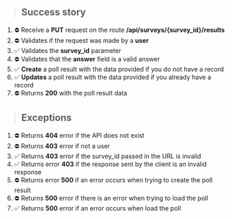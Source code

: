 > ## Success story

1. ⛔ Receive a **PUT** request on the route **/api/surveys/{survey_id}/results**
2. ⛔ Validates if the request was made by a **user**
3. ✅ Validates the **survey_id** parameter
4. ⛔ Validates that the **answer** field is a valid answer
5. ✅ **Create** a poll result with the data provided if you do not have a record
6. ✅ **Updates** a poll result with the data provided if you already have a record
7. ⛔ Returns **200** with the poll result data


> ## Exceptions

1. ⛔ Returns **404** error if the API does not exist
2. ⛔ Returns **403** error if not a user
3. ✅ Returns **403** error if the survey_id passed in the URL is invalid
4. ✅ Returns error **403** if the response sent by the client is an invalid response
5. ⛔ Returns error **500** if an error occurs when trying to create the poll result
6. ⛔ Returns **500** error if there is an error when trying to load the poll
7. ✅ Returns **500** error if an error occurs when load the poll
